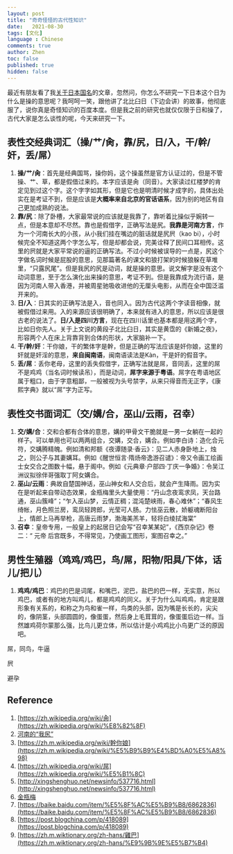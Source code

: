 ```yaml
---
layout: post
title: "奇奇怪怪的古代性知识"
date:   2021-08-30
tags: [文化]
language : Chinese
comments: true
author: Zhen
toc: false
published: true
hidden: false
---
```

最近有朋友看了我[关于日本国名](/你知道日本有几种不同叫法吗)的文章，忽然问，你怎么不研究一下日本这个日为什么是操的意思呢？我呵呵一笑，跟他讲了北比臼日（下边会讲）的故事，他彻底服了，说你真是奇怪知识的百度本度。但是我之前的研究也就仅仅限于日和操了，古代大家是怎么谈性的呢，今天来研究一下。

## 表性交经典词汇（操/艹/肏，靠/尻，日/入，干/幹/奸，丢/屌）

 1. **操/艹/肏**：首先是经典国骂，操你妈，这个操虽然是官方认证过的，但是不管操、艹、草，都是假借过来的。本字应该是肏（同音）。大家读过红楼梦的肯定见到过这个字。这个字字如其形，但是它也是明清时候才成字的，具体出处实在是考证不到，但是应该是**大概率来自北京的官话语系**，因为别的地区有自己更加成熟的说法。
 2. **靠/尻**：除了卧槽，大家最常说的应该就是我靠了，靠听着比操似乎婉转一点，但是本意却不尽然。靠也是假借字，正确写法是尻。**我靠是河南方言**，作为一个河南长大的小孩，从小我们挂在嘴边的脏话就是尻屄（kao bi），小时候完全不知道这两个字怎么写，但是却都会说，完美诠释了民间口耳相传。这里的屄就是大家平常说的逼的正确写法。不过小时候被误导的一点是，尻这个字做名词时候是屁股的意思，见那篇著名的课文和狼打架的时候狼躲在草堆里，“只露尻尾”。但是我尻的尻是动词，就是操的意思。说文解字是没有这个动词意思，至于怎么演化出来操的意思，考证不到。但是我靠成为流行语，是因为河南人带入香港，并被周星驰吸收进他的无厘头电影，从而在全中国泛滥开来的。
 3. **日/入**：日其实的正确写法是入，音也同入。因为古代这两个字读音相像，就被假借过来用。入的来源应该很明确了，本来就有进入的意思，所以应该是很古老的说法了。**日/入是四川方言**，现在在四川话里也基本都是用这两个字，比如日你先人。关于上文说的黄段子北比臼日，其实是黄霑的《新婚之夜》，形容两个人在床上背靠背到合体的形状，大家脑补一下。
 4. **干/幹/奸**：干你娘，干的繁体字是幹，但是正确的写法应该是奸你娘，这里的奸就是奸淫的意思，**来自闽南语**，闽南语读法是Kàn，干是奸的假音字。
 5. **丢/屌**：丢你老母，这里的丢失假借字，正确写法就是屌，音同丢，这里的屌不是鸡鸡（当名词时候读吊），而是动词，**屌字来源于粤语**。屌字在粤语地区属于粗口，由于字意粗鄙，一般被视为头号禁字，从来只得音而无正字，《康熙字典》就以“屌”字为正写。

## 表性交书面词汇（交/媾/合，巫山/云雨，召幸）
 1. **交/媾/合**：交和合都有合体的意思，媾的甲骨文干脆就是一男一女躺在一起的样子。可以单用也可以两两组合，交媾，交合，媾合。例如李白诗：造化合元符，交媾腾精魄。例如清和邦额《夜谭随录·香云》：见二人赤身卧地上，烛之，则公子与其妻媾耳。例如《醒世恒言·隋炀帝逸游召谴》：帝又令画工绘画士女交合之图数十幅，悬于阁中。例如《元典章·户部四·丁庆一争婚》：令吴江洲议拟徐伴哥强取丁阿女媾合。
 2. **巫山/云雨**：典故自楚国神话，巫山神女和人交合后，就会产生降雨。因为实在是听起来自带动态效果，金瓶梅里头大量使用：“丹山念夜鸾求凤，天台路通，巫山簇峰”；“乍入巫山梦，云情正稠；混沌楚峡雨，春心难休”；“春风生绮帐，月色照兰房，鸾凤轻跨郎，光莹可人肠。力怯巫云散，娇躯魂断阳台上，情郎上马再举枪，高唐云雨梦，渤海美羔羊，轻将白绫拭海棠”
 3. **召幸**：皇帝专用，一般皇上的起居日记会写“召幸某某妃”，《西京杂记》卷二：“ 元帝 后宫既多，不得常见，乃使画工图形，案图召幸之。”
 
## 男性生殖器（鸡鸡/鸡巴，鸟/屌，阳物/阳具/下体，话儿/把儿）

1. **鸡鸡/鸡巴**：鸡巴的巴是词尾，和嘴巴，泥巴，盐巴的巴一样，无实意，所以鸡巴，或者有的地方叫鸡儿，都是鸡鸡的同义。关于为什么叫鸡鸡，肯定是跟形象有关系的，和称之为鸟和雀一样，鸟类的头部，因为嘴是长长的，尖尖的，像阴茎，头部圆圆的，像蛋蛋，然后身上毛茸茸的，像蛋蛋后边一样。当然雄鸡荷尔蒙那么强，比鸟儿更立体，所以估计是小鸡鸡比小鸟更广泛的原因吧。

屌，同鸟，牛逼

屄

避孕

## Reference
 1. [https://zh.wikipedia.org/wiki/肏](https://zh.wikipedia.org/wiki/%E8%82%8F)
 2. [河南的“我尻”](https://web.archive.org/web/20141220110226/http://book.sina.com.cn/nzt/ele/city1000/101.shtml)
 3. [https://zh.m.wikipedia.org/wiki/幹你娘](https://zh.m.wikipedia.org/wiki/%E5%B9%B9%E4%BD%A0%E5%A8%98)
 4. [https://zh.wikipedia.org/wiki/屌](https://zh.wikipedia.org/wiki/%E5%B1%8C)
 5. [http://xingshenghuo.net/newsinfo/537716.html](http://xingshenghuo.net/newsinfo/537716.html)
 6. [金瓶梅](http://www.hanbk.com/a/wenxue/wenyanwencong/guwenshiyi/2017/0518/3437.html)
 7. [https://baike.baidu.com/item/%E5%8F%AC%E5%B9%B8/6862836](https://baike.baidu.com/item/%E5%8F%AC%E5%B9%B8/6862836)
 8. [https://post.blogchina.com/p/418089](https://post.blogchina.com/p/418089)
 9. [https://zh.m.wiktionary.org/zh-hans/雞巴](https://zh.m.wiktionary.org/zh-hans/%E9%9B%9E%E5%B7%B4)

<!--stackedit_data:
eyJoaXN0b3J5IjpbLTE0MjgyNzE0NTcsMTg2ODg1NzM5MSw0NT
Q1MzAzNDEsMTI2MTIxMTQ4MiwxOTUyMDUyNjYxLDE1MjQ0NTI1
OTAsMTk2MjYwMzUyLDE2NTIxNzcwMDAsLTU1Nzg2NTk0NywyMT
I5OTc3Nzg5LDQ4MTMxMzgxNiwtOTU1NjI1OTU1LDEwNDE2NTUx
NDUsLTkyODE0MzQ2NCwtNTY3MTIzNDExLC0xNDg5MDk4NjY1XX
0=
-->